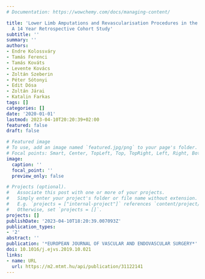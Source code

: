 ```yaml
---
# Documentation: https://wowchemy.com/docs/managing-content/

title: 'Lower Limb Amputations and Revascularisation Procedures in the Hungarian Population:
  A 14 Year Retrospective Cohort Study'
subtitle: ''
summary: ''
authors:
- Endre Kolossváry
- Tamás Ferenci
- Tamás Kováts
- Levente Kovács
- Zoltán Szeberin
- Péter Sótonyi
- Edit Dósa
- Zoltán Járai
- Katalin Farkas
tags: []
categories: []
date: '2020-01-01'
lastmod: 2023-04-10T20:20:39+02:00
featured: false
draft: false

# Featured image
# To use, add an image named `featured.jpg/png` to your page's folder.
# Focal points: Smart, Center, TopLeft, Top, TopRight, Left, Right, BottomLeft, Bottom, BottomRight.
image:
  caption: ''
  focal_point: ''
  preview_only: false

# Projects (optional).
#   Associate this post with one or more of your projects.
#   Simply enter your project's folder or file name without extension.
#   E.g. `projects = ["internal-project"]` references `content/project/deep-learning/index.md`.
#   Otherwise, set `projects = []`.
projects: []
publishDate: '2023-04-10T18:20:39.007093Z'
publication_types:
- '2'
abstract: ''
publication: '*EUROPEAN JOURNAL OF VASCULAR AND ENDOVASCULAR SURGERY*'
doi: 10.1016/j.ejvs.2019.10.021
links:
- name: URL
  url: https://m2.mtmt.hu/api/publication/31122141
---
```

